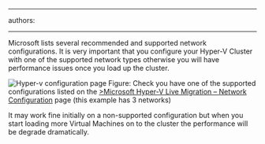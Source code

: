 

---
authors:

---




<span class='intro'> <p>Microsoft lists several recommended and supported network configurations. It is very important that you configure your Hyper-V Cluster with one of the supported network types otherwise you will have performance issues once you load up the cluster.</p> </span>

<img src="/PublishingImages/config-page.jpg" alt="Hyper-v configuration page" class="ms-rteCustom-ImageArea" />
<span class="ms-rteCustom-FigureNormal">Figure&#58; Check you have one of the supported configurations listed on the <a href="http&#58;//technet.microsoft.com/en-us/library/ff428137%28WS.10%29.aspx">&gt;Microsoft Hyper-V Live Migration – Network Configuration</a> page (this example has 3 networks)</span>
<p>It may work fine initially on a non-supported configuration but when you start loading more Virtual Machines on to the cluster the performance will be degrade dramatically.</p>


